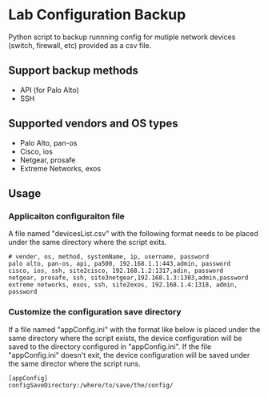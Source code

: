 # Lab Configuration Backup
Python script to backup runnning config for mutiple network devices (switch, firewall, etc) provided as a csv file. 
## Support backup methods
- API (for Palo Alto)
- SSH 
## Supported vendors and OS types
- Palo Alto, pan-os
- Cisco, ios
- Netgear, prosafe
- Extreme Networks, exos

## Usage
### Applicaiton configuraiton file
A file named "devicesList.csv" with the following format needs to be placed under the same directory where the script exits.

    # vender, os, method, systemName, ip, username, password
    palo alto, pan-os, api, pa500, 192.168.1.1:443,admin, password
    cisco, ios, ssh, site2cisco, 192.168.1.2:1317,adin, password
    netgear, prosafe, ssh, site3netgear,192.168.1.3:1303,admin,password
    extreme networks, exos, ssh, site2exos, 192.168.1.4:1318, admin, password

### Customize the configuration save directory
If a file named "appConfig.ini" with the format like below is placed under the same directory where the script exists, the device configuration will be saved to the directory configured in "appConfig.ini". If the file "appConfig.ini" doesn't exit, the device configuration will be saved under the same director where the script runs.

    [appConfig]
    configSaveDirectory:/where/to/save/the/config/

